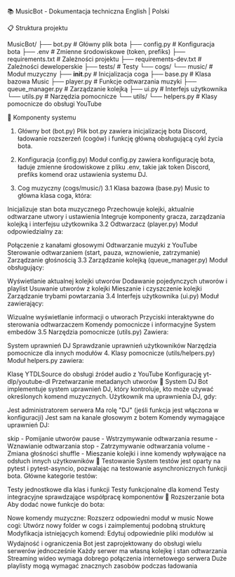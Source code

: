 📚 MusicBot - Dokumentacja techniczna
English | Polski

<a name="polski"></a>

📋 Struktura projektu

MusicBot/
├── bot.py              # Główny plik bota
├── config.py           # Konfiguracja bota
├── .env                # Zmienne środowiskowe (token, prefiks)
├── requirements.txt    # Zależności projektu
├── requirements-dev.txt # Zależności deweloperskie
├── tests/              # Testy
└── cogs/
    └── music/          # Moduł muzyczny
        ├── __init__.py # Inicjalizacja coga
        ├── base.py     # Klasa bazowa Music
        ├── player.py   # Funkcje odtwarzania muzyki
        ├── queue_manager.py # Zarządzanie kolejką
        ├── ui.py       # Interfejs użytkownika
        └── utils.py    # Narzędzia pomocnicze
└── utils/
    └── helpers.py      # Klasy pomocnicze do obsługi YouTube

🔧 Komponenty systemu
1. Główny bot (bot.py)
Plik bot.py zawiera inicjalizację bota Discord, ładowanie rozszerzeń (cogów) i funkcję główną obsługującą cykl życia bota.

2. Konfiguracja (config.py)
Moduł config.py zawiera konfigurację bota, ładuje zmienne środowiskowe z pliku .env, takie jak token Discord, prefiks komend oraz ustawienia systemu DJ.

3. Cog muzyczny (cogs/music/)
3.1 Klasa bazowa (base.py)
Music to główna klasa coga, która:

Inicjalizuje stan bota muzycznego
Przechowuje kolejki, aktualnie odtwarzane utwory i ustawienia
Integruje komponenty gracza, zarządzania kolejką i interfejsu użytkownika
3.2 Odtwarzacz (player.py)
Moduł odpowiedzialny za:

Połączenie z kanałami głosowymi
Odtwarzanie muzyki z YouTube
Sterowanie odtwarzaniem (start, pauza, wznowienie, zatrzymanie)
Zarządzanie głośnością
3.3 Zarządzanie kolejką (queue_manager.py)
Moduł obsługujący:

Wyświetlanie aktualnej kolejki utworów
Dodawanie pojedynczych utworów i playlist
Usuwanie utworów z kolejki
Mieszanie i czyszczenie kolejki
Zarządzanie trybami powtarzania
3.4 Interfejs użytkownika (ui.py)
Moduł zawierający:

Wizualne wyświetlanie informacji o utworach
Przyciski interaktywne do sterowania odtwarzaczem
Komendy pomocnicze i informacyjne
System embedów
3.5 Narzędzia pomocnicze (utils.py)
Zawiera:

System uprawnień DJ
Sprawdzanie uprawnień użytkowników
Narzędzia pomocnicze dla innych modułów
4. Klasy pomocnicze (utils/helpers.py)
Moduł helpers.py zawiera:

Klasę YTDLSource do obsługi źródeł audio z YouTube
Konfigurację yt-dlp/youtube-dl
Przetwarzanie metadanych utworów
🔐 System DJ
Bot implementuje system uprawnień DJ, który kontroluje, kto może używać określonych komend muzycznych. Użytkownik ma uprawnienia DJ, gdy:

Jest administratorem serwera
Ma rolę "DJ" (jeśli funkcja jest włączona w konfiguracji)
Jest sam na kanale głosowym z botem
Komendy wymagające uprawnień DJ:

skip - Pomijanie utworów
pause - Wstrzymywanie odtwarzania
resume - Wznawianie odtwarzania
stop - Zatrzymywanie odtwarzania
volume - Zmiana głośności
shuffle - Mieszanie kolejki
i inne komendy wpływające na odsłuch innych użytkowników
🧪 Testowanie
System testów jest oparty na pytest i pytest-asyncio, pozwalając na testowanie asynchronicznych funkcji bota. Główne kategorie testów:

Testy jednostkowe dla klas i funkcji
Testy funkcjonalne dla komend
Testy integracyjne sprawdzające współpracę komponentów
📝 Rozszerzanie bota
Aby dodać nowe funkcje do bota:

Nowe komendy muzyczne: Rozszerz odpowiedni moduł w music
Nowe cogi: Utwórz nowy folder w cogs i zaimplementuj podobną strukturę
Modyfikacja istniejących komend: Edytuj odpowiednie pliki modułów
📊 Wydajność i ograniczenia
Bot jest zaprojektowany do obsługi wielu serwerów jednocześnie
Każdy serwer ma własną kolejkę i stan odtwarzania
Streaming wideo wymaga dobrego połączenia internetowego serwera
Duże playlisty mogą wymagać znacznych zasobów podczas ładowania